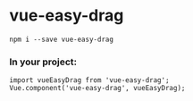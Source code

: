 # vue-easy-drag

    npm i --save vue-easy-drag

### In your project:

    import vueEasyDrag from 'vue-easy-drag';
    Vue.component('vue-easy-drag', vueEasyDrag);
